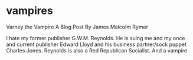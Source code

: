 # vampires
Varney the Vampire
A Blog Post
By James Malcolm Rymer

I hate my former publisher G.W.M. Reynolds. He is suing me and my once and current publisher Edward Lloyd and his business partner/sock puppet Charles Jones. Reynolds is also a Red Republican Socialist. And a vampire
